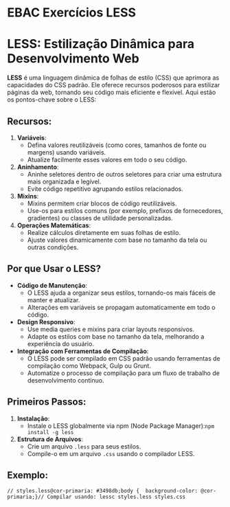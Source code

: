 # EBAC Exercícios LESS

# LESS: Estilização Dinâmica para Desenvolvimento Web

**LESS** é uma linguagem dinâmica de folhas de estilo (CSS) que aprimora as capacidades do CSS padrão. Ele oferece recursos poderosos para estilizar páginas da web, tornando seu código mais eficiente e flexível. Aqui estão os pontos-chave sobre o LESS:

## Recursos:

1. **Variáveis**:
   - Defina valores reutilizáveis (como cores, tamanhos de fonte ou margens) usando variáveis.
   - Atualize facilmente esses valores em todo o seu código.
2. **Aninhamento**:
   - Aninhe seletores dentro de outros seletores para criar uma estrutura mais organizada e legível.
   - Evite código repetitivo agrupando estilos relacionados.
3. **Mixins**:
   - Mixins permitem criar blocos de código reutilizáveis.
   - Use-os para estilos comuns (por exemplo, prefixos de fornecedores, gradientes) ou classes de utilidade personalizadas.
4. **Operações Matemáticas**:
   - Realize cálculos diretamente em suas folhas de estilo.
   - Ajuste valores dinamicamente com base no tamanho da tela ou outras condições.

## Por que Usar o LESS?

- **Código de Manutenção**:
  - O LESS ajuda a organizar seus estilos, tornando-os mais fáceis de manter e atualizar.
  - Alterações em variáveis se propagam automaticamente em todo o código.
- **Design Responsivo**:
  - Use media queries e mixins para criar layouts responsivos.
  - Adapte os estilos com base no tamanho da tela, melhorando a experiência do usuário.
- **Integração com Ferramentas de Compilação**:
  - O LESS pode ser compilado em CSS padrão usando ferramentas de compilação como Webpack, Gulp ou Grunt.
  - Automatize o processo de compilação para um fluxo de trabalho de desenvolvimento contínuo.

## Primeiros Passos:

1. **Instalação**:
   - Instale o LESS globalmente via npm (Node Package Manager):`npm install -g less`
2. **Estrutura de Arquivos**:
   - Crie um arquivo `.less` para seus estilos.
   - Compile-o em um arquivo `.css` usando o compilador LESS.

## Exemplo:

`// styles.less@cor-primaria: #3498db;body {  background-color: @cor-primaria;}// Compilar usando: lessc styles.less styles.css`

